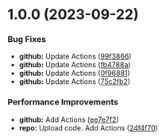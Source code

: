 # 1.0.0 (2023-09-22)


### Bug Fixes

* **github:** Update Actions ([99f3866](https://github.com/hackwish/docker-watchtower/commit/99f3866857927fd157c085946f8cc594a0a183b3))
* **github:** Update Actions ([fb4788a](https://github.com/hackwish/docker-watchtower/commit/fb4788ad09b0e9027d58d2b561f0501165638b2c))
* **github:** Update Actions ([0f96881](https://github.com/hackwish/docker-watchtower/commit/0f9688198e884188c88d8f408a5312f6c6bb28e1))
* **github:** Update Actions ([75c2fb2](https://github.com/hackwish/docker-watchtower/commit/75c2fb2ffe6832e8e9807e4d985f703e9f2c97d0))


### Performance Improvements

* **github:** Add Actions ([ee7e7f2](https://github.com/hackwish/docker-watchtower/commit/ee7e7f2cfa4791047d19b416234c3a8452e9bf01))
* **repo:** Upload code. Add Actions ([24f4f70](https://github.com/hackwish/docker-watchtower/commit/24f4f70f4579a1ea4035dc96a3c4339a16ccd3e6))
